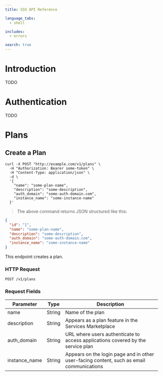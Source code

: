 ```yaml
---
title: SSO API Reference

language_tabs:
  - shell

includes:
  - errors

search: true
---
```


# Introduction

TODO

# Authentication

TODO

# Plans

## Create a Plan

```shell
curl -X POST "http://example.com/v1/plans" \
  -H "Authorization: Bearer some-token" \
  -H "Content-Type: application/json" \
  -d \
  '{
    "name": "some-plan-name",
    "description": "some-description",
    "auth_domain": "some-auth-domain.com",
    "instance_name": "some-instance-name"
  }'
```

> The above command returns JSON structured like this:

```json
{
  "id": "1",
  "name": "some-plan-name",
  "description": "some-description",
  "auth_domain": "some-auth-domain.com",
  "instance_name": "some-instance-name"
}
```

This endpoint creates a plan.

### HTTP Request

`POST /v1/plans`

### Request Fields

Parameter | Type | Description
--------- | ------- | -----------
name | String | Name of the plan
description | String | Appears as a plan feature in the Services Marketplace
auth_domain | String | URL where users authenticate to access applications covered by the service plan
instance_name | String | Appears on the login page and in other user-facing content, such as email communications
